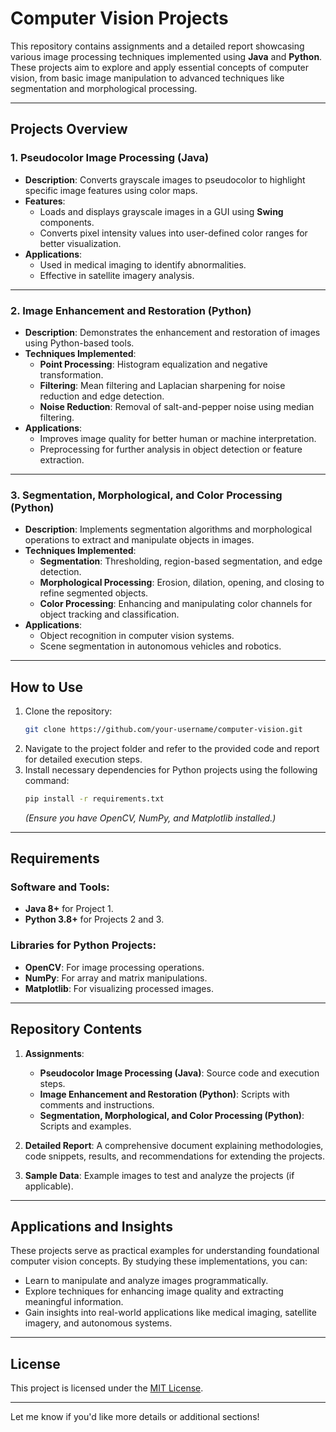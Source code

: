 # Computer Vision Projects  

This repository contains assignments and a detailed report showcasing various image processing techniques implemented using **Java** and **Python**. These projects aim to explore and apply essential concepts of computer vision, from basic image manipulation to advanced techniques like segmentation and morphological processing.  

---

## Projects Overview  

### 1. **Pseudocolor Image Processing (Java)**  
- **Description**: Converts grayscale images to pseudocolor to highlight specific image features using color maps.  
- **Features**:  
  - Loads and displays grayscale images in a GUI using **Swing** components.  
  - Converts pixel intensity values into user-defined color ranges for better visualization.  
- **Applications**:  
  - Used in medical imaging to identify abnormalities.  
  - Effective in satellite imagery analysis.  

---

### 2. **Image Enhancement and Restoration (Python)**  
- **Description**: Demonstrates the enhancement and restoration of images using Python-based tools.  
- **Techniques Implemented**:  
  - **Point Processing**: Histogram equalization and negative transformation.  
  - **Filtering**: Mean filtering and Laplacian sharpening for noise reduction and edge detection.  
  - **Noise Reduction**: Removal of salt-and-pepper noise using median filtering.  
- **Applications**:  
  - Improves image quality for better human or machine interpretation.  
  - Preprocessing for further analysis in object detection or feature extraction.  

---

### 3. **Segmentation, Morphological, and Color Processing (Python)**  
- **Description**: Implements segmentation algorithms and morphological operations to extract and manipulate objects in images.  
- **Techniques Implemented**:  
  - **Segmentation**: Thresholding, region-based segmentation, and edge detection.  
  - **Morphological Processing**: Erosion, dilation, opening, and closing to refine segmented objects.  
  - **Color Processing**: Enhancing and manipulating color channels for object tracking and classification.  
- **Applications**:  
  - Object recognition in computer vision systems.  
  - Scene segmentation in autonomous vehicles and robotics.  

---

## How to Use  

1. Clone the repository:  
   ```bash  
   git clone https://github.com/your-username/computer-vision.git  
   ```  
2. Navigate to the project folder and refer to the provided code and report for detailed execution steps.  
3. Install necessary dependencies for Python projects using the following command:  
   ```bash  
   pip install -r requirements.txt  
   ```  
   *(Ensure you have OpenCV, NumPy, and Matplotlib installed.)*  

---

## Requirements  

### Software and Tools:  
- **Java 8+** for Project 1.  
- **Python 3.8+** for Projects 2 and 3.  

### Libraries for Python Projects:  
- **OpenCV**: For image processing operations.  
- **NumPy**: For array and matrix manipulations.  
- **Matplotlib**: For visualizing processed images.  

---

## Repository Contents  

1. **Assignments**:  
   - **Pseudocolor Image Processing (Java)**: Source code and execution steps.  
   - **Image Enhancement and Restoration (Python)**: Scripts with comments and instructions.  
   - **Segmentation, Morphological, and Color Processing (Python)**: Scripts and examples.  

2. **Detailed Report**: A comprehensive document explaining methodologies, code snippets, results, and recommendations for extending the projects.  

3. **Sample Data**: Example images to test and analyze the projects (if applicable).  

---

## Applications and Insights  

These projects serve as practical examples for understanding foundational computer vision concepts. By studying these implementations, you can:  
- Learn to manipulate and analyze images programmatically.  
- Explore techniques for enhancing image quality and extracting meaningful information.  
- Gain insights into real-world applications like medical imaging, satellite imagery, and autonomous systems.  

---

## License  

This project is licensed under the [MIT License](LICENSE).  

---  

Let me know if you'd like more details or additional sections!
